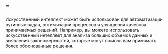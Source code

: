 # -
Искусственный интеллект может быть использован для автоматизации рутинных задач, оптимизации процессов и улучшения качества принимаемых решений. Например, вы можете использовать искусственный интеллект для анализа больших объемов данных и выявления закономерностей, которые могут помочь вам принимать более обоснованные решения.

